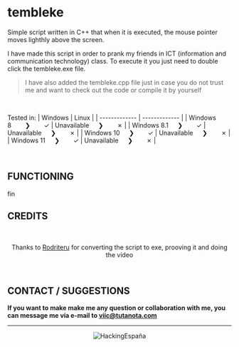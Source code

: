# tembleke
Simple script written in C++ that when it is executed, the mouse pointer moves lighthly above the screen.

I have made this script in order to prank my friends in ICT (information and communication technology) class.
To execute it you just need to double click the tembleke.exe file.
> I have also added the tembleke.cpp file just in case you do not trust me and want to check out the code or compile it by yourself

⠀

Tested in:
| Windows | Linux |
| ------------- | ------------- |
| Windows 8⠀⠀⠀❯⠀⠀⠀✓ | Unavailable⠀⠀❯⠀⠀⠀✗ |
| Windows 8.1⠀⠀❯⠀⠀⠀✓ | Unavailable⠀⠀❯⠀⠀⠀✗ |
| Windows 10⠀⠀❯⠀⠀⠀✓ | Unavailable⠀⠀❯⠀⠀⠀✗ |
| Windows 11⠀⠀❯⠀⠀⠀✓ | Unavailable⠀⠀❯⠀⠀⠀✗ |


⠀ 
⠀ 
## FUNCTIONING



fin
⠀ 
⠀ 
## CREDITS
 
⠀ 
<p align = "center">Thanks to <a href="https://github.com/Rodriteru">Rodriteru</a> for converting the script to exe, prooving it and doing the video</p>


⠀ 
⠀ 
## CONTACT / SUGGESTIONS


**If you want to make make me any question or collaboration with me, you can message me vía e-mail to  viic@tutanota.com**

---
<p align="center">
  <img src="https://user-images.githubusercontent.com/78870476/135733800-c572c1b0-71aa-4158-886e-1f737a2e51b4.png" alt="HackingEspaña" />
</p>
